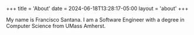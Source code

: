 +++
title = 'About'
date = 2024-06-18T13:28:17-05:00
layout = 'about'
+++

My name is Francisco Santana. I am a Software Engineer with a degree in Computer Science from UMass Amherst.
